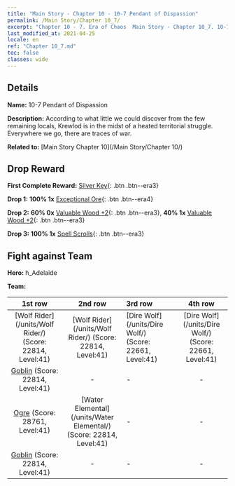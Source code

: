 ```yaml
---
title: "Main Story - Chapter 10 - 10-7 Pendant of Dispassion"
permalink: /Main Story/Chapter 10_7/
excerpt: "Chapter 10 - 7. Era of Chaos  Main Story - Chapter 10_7. 10-7 Pendant of Dispassion"
last_modified_at: 2021-04-25
locale: en
ref: "Chapter 10_7.md"
toc: false
classes: wide
---
```


## Details

 **Name:** 10-7 Pendant of Dispassion

 **Description:** According to what little we could discover from the few remaining locals, Krewlod is in the midst of a heated territorial struggle. Everywhere we go, there are traces of war.

 **Related to:** [Main Story Chapter 10](/Main Story/Chapter 10/)

## Drop Reward

 **First Complete Reward:** [Silver Key](/Items/con_693/){: .btn .btn--era3}

 **Drop 1:** **100% 1x** [Exceptional Ore](/Items/mat_33/){: .btn .btn--era4}

 **Drop 2:** **60% 0x** [Valuable Wood +2](/Items/mat_27/){: .btn .btn--era3}, **40% 1x** [Valuable Wood +2](/Items/mat_27/){: .btn .btn--era3}

 **Drop 3:** **100% 1x** [Spell Scrolls](/Items/con_694/){: .btn .btn--era3}


## Fight against Team
 **Hero:** h_Adelaide

 **Team:**


  | 1st row | 2nd row | 3rd row | 4th row |
  |:----:|:----:|:----|:----:|
  | [Wolf Rider](/units/Wolf Rider/) (Score: 22814, Level:41)  | [Wolf Rider](/units/Wolf Rider/) (Score: 22814, Level:41)  | [Dire Wolf](/units/Dire Wolf/) (Score: 22661, Level:41)  | [Dire Wolf](/units/Dire Wolf/) (Score: 22661, Level:41)  |
  | [Goblin](/units/Goblin/) (Score: 22814, Level:41)  | - | - | - |
  | [Ogre](/units/Ogre/) (Score: 28761, Level:41)  | [Water Elemental](/units/Water Elemental/) (Score: 22814, Level:41)  | - | - |
  | [Goblin](/units/Goblin/) (Score: 22814, Level:41)  | - | - | - |


